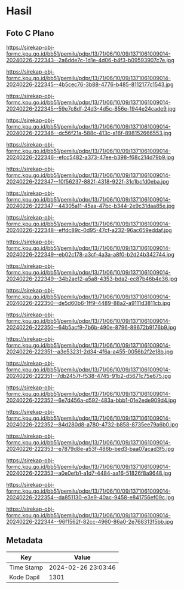 # Hasil

## Foto C Plano

https://sirekap-obj-formc.kpu.go.id/bb51/pemilu/pdpr/13/71/06/10/09/1371061009014-20240226-222343--2a6dde7c-1d1e-4d06-b4f3-b09593907c7e.jpg

https://sirekap-obj-formc.kpu.go.id/bb51/pemilu/pdpr/13/71/06/10/09/1371061009014-20240226-222345--4b5cec76-3b88-4776-b485-8112177c1543.jpg

https://sirekap-obj-formc.kpu.go.id/bb51/pemilu/pdpr/13/71/06/10/09/1371061009014-20240226-222345--59e7c8df-24d3-4d5c-856e-1944e24cade9.jpg

https://sirekap-obj-formc.kpu.go.id/bb51/pemilu/pdpr/13/71/06/10/09/1371061009014-20240226-222346--dc56f21a-588c-413c-a16f-898152666553.jpg

https://sirekap-obj-formc.kpu.go.id/bb51/pemilu/pdpr/13/71/06/10/09/1371061009014-20240226-222346--efcc5482-a373-47ee-b398-f68c214d79b9.jpg

https://sirekap-obj-formc.kpu.go.id/bb51/pemilu/pdpr/13/71/06/10/09/1371061009014-20240226-222347--10f56237-882f-4318-922f-31c1bcfd0eba.jpg

https://sirekap-obj-formc.kpu.go.id/bb51/pemilu/pdpr/13/71/06/10/09/1371061009014-20240226-222347--44305a11-45aa-47bc-b344-2e9c31daa85e.jpg

https://sirekap-obj-formc.kpu.go.id/bb51/pemilu/pdpr/13/71/06/10/09/1371061009014-20240226-222348--effdc89c-0d95-47cf-a232-96ac659eddaf.jpg

https://sirekap-obj-formc.kpu.go.id/bb51/pemilu/pdpr/13/71/06/10/09/1371061009014-20240226-222349--eb02c178-a3cf-4a3a-a8f0-b2d24b342744.jpg

https://sirekap-obj-formc.kpu.go.id/bb51/pemilu/pdpr/13/71/06/10/09/1371061009014-20240226-222349--34b2ae12-a5a8-4353-bda2-ec87b46b4e36.jpg

https://sirekap-obj-formc.kpu.go.id/bb51/pemilu/pdpr/13/71/06/10/09/1371061009014-20240226-222350--de5d60b6-1ff9-4489-88a2-a9111d3811cb.jpg

https://sirekap-obj-formc.kpu.go.id/bb51/pemilu/pdpr/13/71/06/10/09/1371061009014-20240226-222350--64b5acf9-7b6b-490e-8796-89672b9176b9.jpg

https://sirekap-obj-formc.kpu.go.id/bb51/pemilu/pdpr/13/71/06/10/09/1371061009014-20240226-222351--a3e53231-2d34-4f6a-a455-0056b2f2e18b.jpg

https://sirekap-obj-formc.kpu.go.id/bb51/pemilu/pdpr/13/71/06/10/09/1371061009014-20240226-222351--7db2457f-f538-4745-91b2-d5671c75e675.jpg

https://sirekap-obj-formc.kpu.go.id/bb51/pemilu/pdpr/13/71/06/10/09/1371061009014-20240226-222352--6e7d456a-d592-483a-bbb1-01e2ede909d4.jpg

https://sirekap-obj-formc.kpu.go.id/bb51/pemilu/pdpr/13/71/06/10/09/1371061009014-20240226-222352--84d280d8-a780-4732-b858-8735ee79a6b0.jpg

https://sirekap-obj-formc.kpu.go.id/bb51/pemilu/pdpr/13/71/06/10/09/1371061009014-20240226-222353--e7879d8e-a53f-486b-bed3-baa07acad3f5.jpg

https://sirekap-obj-formc.kpu.go.id/bb51/pemilu/pdpr/13/71/06/10/09/1371061009014-20240226-222353--a0e0efb1-a1d7-4484-aa16-51826f8a9648.jpg

https://sirekap-obj-formc.kpu.go.id/bb51/pemilu/pdpr/13/71/06/10/09/1371061009014-20240226-222354--da851130-e3e9-40ac-9458-e841756ef09c.jpg

https://sirekap-obj-formc.kpu.go.id/bb51/pemilu/pdpr/13/71/06/10/09/1371061009014-20240226-222344--96f1562f-82cc-4960-86a0-2e768313f5bb.jpg


## Metadata

| Key        | Value               |
| ---------- | ------------------- |
| Time Stamp | 2024-02-26 23:03:46 |
| Kode Dapil | 1301                |



